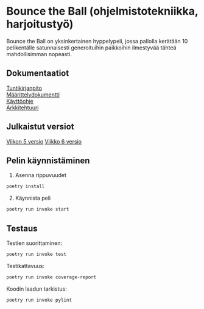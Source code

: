 # Bounce the Ball (ohjelmistotekniikka, harjoitustyö)  
Bounce the Ball on yksinkertainen hyppelypeli, jossa pallolla kerätään 10 pelikentälle satunnaisesti generoituihin paikkoihin ilmestyvää tähteä mahdollisimman nopeasti.
  
## Dokumentaatiot
[Tuntikirjanpito](https://github.com/Na-na13/Bounce-the-Ball/blob/master/dokumentaatiot/tuntikirjanpito.md)  
[Määrittelydokumentti](https://github.com/Na-na13/Bounce-the-Ball/blob/master/dokumentaatiot/maarittelydokumentti.md)  
[Käyttöohje](https://github.com/Na-na13/Bounce-the-Ball/blob/master/dokumentaatiot/kayttoohje.md)  
[Arkkitehtuuri](https://github.com/Na-na13/Bounce-the-Ball/blob/master/dokumentaatiot/arkkitehtuuri.md)
  
## Julkaistut versiot
[Viikon 5 versio](https://github.com/Na-na13/Bounce-the-Ball/releases/tag/viikko5)
[Viikko 6 versio](https://github.com/Na-na13/Bounce-the-Ball/releases/tag/viikko6)
    
## Pelin käynnistäminen
1. Asenna rippuvuudet
```bash
poetry install
```
2. Käynnista peli
```bash
poetry run invoke start
```
  
## Testaus
Testien suorittaminen:
```bash
poetry run invoke test
```
Testikattavuus:
```bash
poetry run invoke coverage-report
```
Koodin laadun tarkistus:
```bash
poetry run invoke pylint
```
